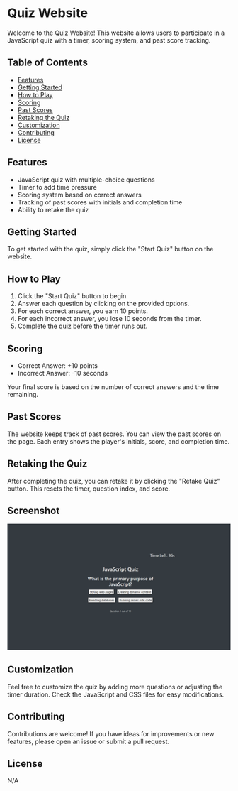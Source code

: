 # Quiz Website

Welcome to the Quiz Website! This website allows users to participate in a JavaScript quiz with a timer, scoring system, and past score tracking.

## Table of Contents

- [Features](#features)
- [Getting Started](#getting-started)
- [How to Play](#how-to-play)
- [Scoring](#scoring)
- [Past Scores](#past-scores)
- [Retaking the Quiz](#retaking-the-quiz)
- [Customization](#customization)
- [Contributing](#contributing)
- [License](#license)

## Features

- JavaScript quiz with multiple-choice questions
- Timer to add time pressure
- Scoring system based on correct answers
- Tracking of past scores with initials and completion time
- Ability to retake the quiz

## Getting Started

To get started with the quiz, simply click the "Start Quiz" button on the website.

## How to Play

1. Click the "Start Quiz" button to begin.
2. Answer each question by clicking on the provided options.
3. For each correct answer, you earn 10 points.
4. For each incorrect answer, you lose 10 seconds from the timer.
5. Complete the quiz before the timer runs out.

## Scoring

- Correct Answer: +10 points
- Incorrect Answer: -10 seconds

Your final score is based on the number of correct answers and the time remaining.

## Past Scores

The website keeps track of past scores. You can view the past scores on the page. Each entry shows the player's initials, score, and completion time.

## Retaking the Quiz

After completing the quiz, you can retake it by clicking the "Retake Quiz" button. This resets the timer, question index, and score.

## Screenshot

![Alt Text](./images/screenshot.png)

## Customization

Feel free to customize the quiz by adding more questions or adjusting the timer duration. Check the JavaScript and CSS files for easy modifications.

## Contributing

Contributions are welcome! If you have ideas for improvements or new features, please open an issue or submit a pull request.

## License

N/A